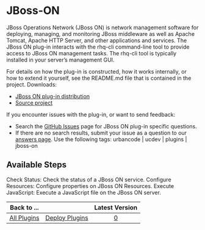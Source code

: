 
JBoss-ON
========


JBoss Operations Network (JBoss ON) is network management software for deploying, managing, and monitoring JBoss middleware as well as Apache Tomcat, Apache HTTP Server, and other applications and services. The JBoss ON plug-in interacts with the rhq-cli command-line tool to provide access to JBoss ON management tasks. The rhq-cli tool is typically installed in your server’s management GUI.


For details on how the plug-in is constructed, how it works internally, or how to extend it yourself, see the README.md file that is contained in the project. Downloads:


* [JBoss ON plug-in distribution](https://github.com/UrbanCode/JBoss-ON-UCD/releases)
* [Source project](https://github.com/UrbanCode/JBoss-ON-UCD)


If you encounter issues with the plug-in, or want to send feedback:


* Search the [GitHub Issues](https://github.com/UrbanCode/JBoss-ON-UCD/issues) page for JBoss ON plug-in specific questions.
* If there are no search results, submit your issue as a question to our [answers page](https://developer.ibm.com/answers/smart-spaces/23/urbancode.html). Use the following tags: urbancode | ucdev | plugins | jboss-on



Available Steps
---------------


Check Status: Check the status of a JBoss ON service. Configure Resources: Configure properties on JBoss ON Resources. Execute JavaScript: Execute a JavaScript file on the JBoss ON server.






|Back to ...||Latest Version|
| :---: | :---: | :---: |
|[All Plugins](../../index.md)|[Deploy Plugins](../README.md)|[0]()|
